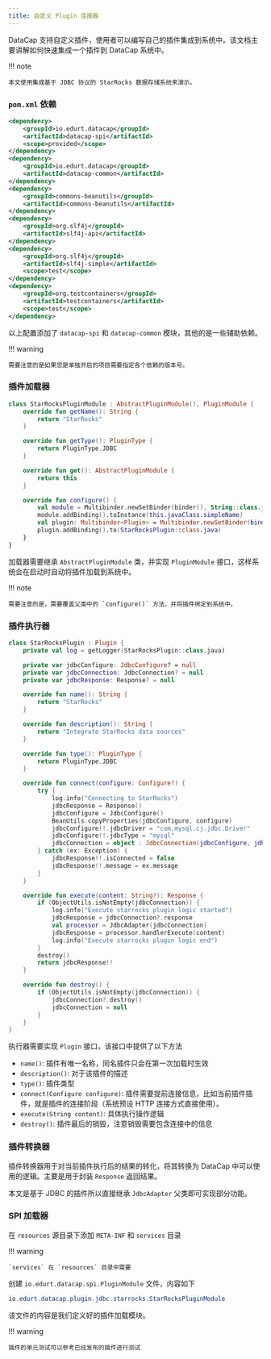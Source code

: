 ```yaml
---
title: 自定义 Plugin 连接器
---
```


DataCap 支持自定义插件，使用者可以编写自己的插件集成到系统中。该文档主要讲解如何快速集成一个插件到 DataCap 系统中。

!!! note

    本文使用集成基于 JDBC 协议的 StarRocks 数据存储系统来演示。

### `pom.xml` 依赖

```xml
<dependency>
    <groupId>io.edurt.datacap</groupId>
    <artifactId>datacap-spi</artifactId>
    <scope>provided</scope>
</dependency>
<dependency>
    <groupId>io.edurt.datacap</groupId>
    <artifactId>datacap-common</artifactId>
</dependency>
<dependency>
    <groupId>commons-beanutils</groupId>
    <artifactId>commons-beanutils</artifactId>
</dependency>
<dependency>
    <groupId>org.slf4j</groupId>
    <artifactId>slf4j-api</artifactId>
</dependency>
<dependency>
    <groupId>org.slf4j</groupId>
    <artifactId>slf4j-simple</artifactId>
    <scope>test</scope>
</dependency>
<dependency>
    <groupId>org.testcontainers</groupId>
    <artifactId>testcontainers</artifactId>
    <scope>test</scope>
</dependency>
```

以上配置添加了 `datacap-spi` 和 `datacap-common` 模块，其他的是一些辅助依赖。

!!! warning

    需要注意的是如果您是单独开启的项目需要指定各个依赖的版本号。

### 插件加载器

```kotlin
class StarRocksPluginModule : AbstractPluginModule(), PluginModule {
    override fun getName(): String {
        return "StarRocks"
    }

    override fun getType(): PluginType {
        return PluginType.JDBC
    }

    override fun get(): AbstractPluginModule {
        return this
    }

    override fun configure() {
        val module = Multibinder.newSetBinder(binder(), String::class.java)
        module.addBinding().toInstance(this.javaClass.simpleName)
        val plugin: Multibinder<Plugin> = Multibinder.newSetBinder(binder(), Plugin::class.java)
        plugin.addBinding().to(StarRocksPlugin::class.java)
    }
}
```

加载器需要继承 `AbstractPluginModule` 类，并实现 `PluginModule` 接口，这样系统会在启动时自动将插件加载到系统中。

!!! note

    需要注意的是，需要覆盖父类中的 `configure()` 方法，并将插件绑定到系统中。

### 插件执行器

```kotlin
class StarRocksPlugin : Plugin {
    private val log = getLogger(StarRocksPlugin::class.java)

    private var jdbcConfigure: JdbcConfigure? = null
    private var jdbcConnection: JdbcConnection? = null
    private var jdbcResponse: Response? = null

    override fun name(): String {
        return "StarRocks"
    }

    override fun description(): String {
        return "Integrate StarRocks data sources"
    }

    override fun type(): PluginType {
        return PluginType.JDBC
    }

    override fun connect(configure: Configure?) {
        try {
            log.info("Connecting to StarRocks")
            jdbcResponse = Response()
            jdbcConfigure = JdbcConfigure()
            BeanUtils.copyProperties(jdbcConfigure, configure)
            jdbcConfigure!!.jdbcDriver = "com.mysql.cj.jdbc.Driver"
            jdbcConfigure!!.jdbcType = "mysql"
            jdbcConnection = object : JdbcConnection(jdbcConfigure, jdbcResponse) {}
        } catch (ex: Exception) {
            jdbcResponse!!.isConnected = false
            jdbcResponse!!.message = ex.message
        }
    }

    override fun execute(content: String?): Response {
        if (ObjectUtils.isNotEmpty(jdbcConnection)) {
            log.info("Execute starrocks plugin logic started")
            jdbcResponse = jdbcConnection?.response
            val processor = JdbcAdapter(jdbcConnection)
            jdbcResponse = processor.handlerExecute(content)
            log.info("Execute starrocks plugin logic end")
        }
        destroy()
        return jdbcResponse!!
    }

    override fun destroy() {
        if (ObjectUtils.isNotEmpty(jdbcConnection)) {
            jdbcConnection?.destroy()
            jdbcConnection = null
        }
    }
}
```

执行器需要实现 `Plugin` 接口，该接口中提供了以下方法

- `name()`: 插件有唯一名称，同名插件只会在第一次加载时生效
- `description()`: 对于该插件的描述
- `type()`: 插件类型
- `connect(Configure configure)`: 插件需要提前连接信息，比如当前插件插件，就是插件的连接阶段（系统预设 HTTP 连接方式直接使用）。
- `execute(String content)`: 具体执行操作逻辑
- `destroy()`:  插件最后的销毁，注意销毁需要包含连接中的信息

### 插件转换器

插件转换器用于对当前插件执行后的结果的转化，将其转换为 DataCap 中可以使用的逻辑。主要是用于封装 `Response` 返回结果。

本文是基于 JDBC 的插件所以直接继承 `JdbcAdapter` 父类即可实现部分功能。

### SPI 加载器

在 `resources` 源目录下添加 `META-INF` 和 `services` 目录

!!! warning

    `services` 在 `resources` 目录中需要

创建 `io.edurt.datacap.spi.PluginModule` 文件，内容如下

```java
io.edurt.datacap.plugin.jdbc.starrocks.StarRocksPluginModule
```

该文件的内容是我们定义好的插件加载模块。

!!! warning

    插件的单元测试可以参考已经发布的插件进行测试
